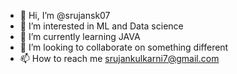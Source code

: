 - 👋 Hi, I’m @srujansk07
- 👀 I’m interested in  ML and Data science
- 🌱 I’m currently learning JAVA
- 💞️ I’m looking to collaborate on something different
- 📫 How to reach me srujankulkarni7@gmail.com

<!---
srujansk07/srujansk07 is a ✨ special ✨ repository because its `README.md` (this file) appears on your GitHub profile.
You can click the Preview link to take a look at your changes.
--->
